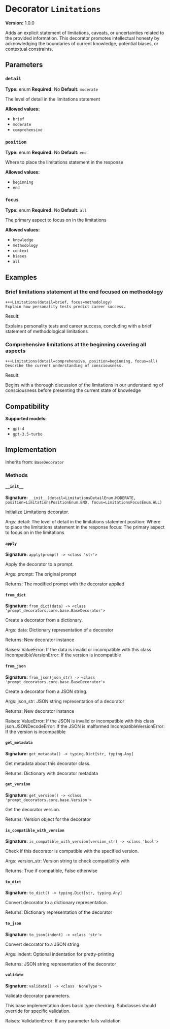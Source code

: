 # Decorator `Limitations`

**Version:** 1.0.0

Adds an explicit statement of limitations, caveats, or uncertainties related to the provided information. This decorator promotes intellectual honesty by acknowledging the boundaries of current knowledge, potential biases, or contextual constraints.

## Parameters

### `detail`

**Type:** enum
**Required:** No
**Default:** `moderate`

The level of detail in the limitations statement

**Allowed values:**

- `brief`
- `moderate`
- `comprehensive`

### `position`

**Type:** enum
**Required:** No
**Default:** `end`

Where to place the limitations statement in the response

**Allowed values:**

- `beginning`
- `end`

### `focus`

**Type:** enum
**Required:** No
**Default:** `all`

The primary aspect to focus on in the limitations

**Allowed values:**

- `knowledge`
- `methodology`
- `context`
- `biases`
- `all`

## Examples

### Brief limitations statement at the end focused on methodology

```
+++Limitations(detail=brief, focus=methodology)
Explain how personality tests predict career success.
```

Result:

Explains personality tests and career success, concluding with a brief statement of methodological limitations

### Comprehensive limitations at the beginning covering all aspects

```
+++Limitations(detail=comprehensive, position=beginning, focus=all)
Describe the current understanding of consciousness.
```

Result:

Begins with a thorough discussion of the limitations in our understanding of consciousness before presenting the current state of knowledge

## Compatibility

**Supported models:**

- `gpt-4`
- `gpt-3.5-turbo`

## Implementation

Inherits from: `BaseDecorator`

### Methods

#### `__init__`

**Signature:** `__init__(detail=LimitationsDetailEnum.MODERATE, position=LimitationsPositionEnum.END, focus=LimitationsFocusEnum.ALL)`

Initialize Limitations decorator.

Args:
    detail: The level of detail in the limitations statement
    position: Where to place the limitations statement in the response
    focus: The primary aspect to focus on in the limitations

#### `apply`

**Signature:** `apply(prompt) -> <class 'str'>`

Apply the decorator to a prompt.

Args:
    prompt: The original prompt

Returns:
    The modified prompt with the decorator applied

#### `from_dict`

**Signature:** `from_dict(data) -> <class 'prompt_decorators.core.base.BaseDecorator'>`

Create a decorator from a dictionary.

Args:
    data: Dictionary representation of a decorator

Returns:
    New decorator instance

Raises:
    ValueError: If the data is invalid or incompatible with this class
    IncompatibleVersionError: If the version is incompatible

#### `from_json`

**Signature:** `from_json(json_str) -> <class 'prompt_decorators.core.base.BaseDecorator'>`

Create a decorator from a JSON string.

Args:
    json_str: JSON string representation of a decorator

Returns:
    New decorator instance

Raises:
    ValueError: If the JSON is invalid or incompatible with this class
    json.JSONDecodeError: If the JSON is malformed
    IncompatibleVersionError: If the version is incompatible

#### `get_metadata`

**Signature:** `get_metadata() -> typing.Dict[str, typing.Any]`

Get metadata about this decorator class.

Returns:
    Dictionary with decorator metadata

#### `get_version`

**Signature:** `get_version() -> <class 'prompt_decorators.core.base.Version'>`

Get the decorator version.

Returns:
    Version object for the decorator

#### `is_compatible_with_version`

**Signature:** `is_compatible_with_version(version_str) -> <class 'bool'>`

Check if this decorator is compatible with the specified version.

Args:
    version_str: Version string to check compatibility with

Returns:
    True if compatible, False otherwise

#### `to_dict`

**Signature:** `to_dict() -> typing.Dict[str, typing.Any]`

Convert decorator to a dictionary representation.

Returns:
    Dictionary representation of the decorator

#### `to_json`

**Signature:** `to_json(indent) -> <class 'str'>`

Convert decorator to a JSON string.

Args:
    indent: Optional indentation for pretty-printing

Returns:
    JSON string representation of the decorator

#### `validate`

**Signature:** `validate() -> <class 'NoneType'>`

Validate decorator parameters.

This base implementation does basic type checking.
Subclasses should override for specific validation.

Raises:
    ValidationError: If any parameter fails validation
